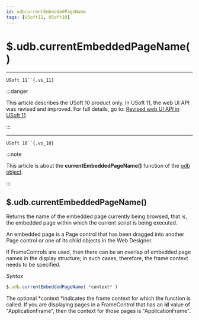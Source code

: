 ```yaml
---
id: udbcurrentEmbeddedPageName
tags: [USoft11, USoft10]
---
```

# $.udb.currentEmbeddedPageName()



----

`USoft 11``{.vs_11}`


:::danger

This article describes the USoft 10 product only.
In USoft 11, the web UI API was revised and improved. For full details, go to:
[Revised web UI API in USoft 11](/Web_and_app_UIs/UDB_udb/Revised_web_UI_API_in_USoft_11.md)

:::

----

`USoft 10``{.vs_10}`


:::note

This article is about the **currentEmbeddedPageName()** function of the [udb object](/Web_and_app_UIs/UDB_udb).

:::

## **$.udb.currentEmbeddedPageName()**

Returns the name of the embedded page currently being browsed, that is, the embedded page within which the current script is being executed.

An embedded page is a Page control that has been dragged into another Page control or one of its child objects in the Web Designer.

If FrameControls are used, then there can be an overlap of embedded page names in the display structure; in such cases, therefore, the frame context needs to be specified.

*Syntax*

```js
$.udb.currentEmbeddedPageName( *context* )
```

The optional *context *indicates the frame context for which the function is called. If you are displaying pages in a FrameControl that has an **id** value of "ApplicationFrame", then the context for those pages is "ApplicationFrame".
